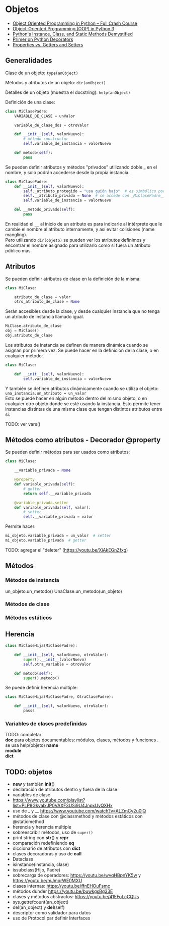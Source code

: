 # Objetos
- [Object Oriented Programming in Python – Full Crash Course](https://www.freecodecamp.org/news/crash-course-object-oriented-programming-in-python/)
- [Object-Oriented Programming (OOP) in Python 3](https://realpython.com/python3-object-oriented-programming/)
- [Python's Instance, Class, and Static Methods Demystified](https://realpython.com/instance-class-and-static-methods-demystified/)
- [Primer on Python Decorators](https://realpython.com/primer-on-python-decorators/)
- [Properties vs. Getters and Setters](https://www.python-course.eu/python3_properties.php)

## Generalidades

Clase de un objeto: `type(anObject)`

Métodos y atributos de un objeto: `dir(anObject)`

Detalles de un objeto (muestra el docstring): `help(anObject)`

Definición de una clase:  
```python
class MiClasePadre:
    VARIABLE_DE_CLASE = unValor

    variable_de_clase_dos = otroValor

    def __init__(self, valorNuevo):
        # método constructor
        self.variable_de_instancia = valorNuevo

    def metodo(self):
        pass
```

Se pueden definir atributos y métodos "privados" utilizando doble _ en el nombre, y solo podrán accederse desde la propia instancia.  
```python
class MiClasePadre:
    def __init__(self, valorNuevo):
        self._atributo_protegido = "usa guión bajo"  # es simbólico porque igual se puede acceder
        self.__atributo_privado = None  # se accede con _MiClasePadre__atributo_privado
        self.variable_de_instancia = valorNuevo

    del __metodo_privado(self):
        pass
```

En realidad el `__` al inicio de un atributo es para indicarle al intérprete que le cambie el nombre al atributo internamente, y así evitar colisiones (name mangling).  
Pero utilizando `dir(objeto)` se pueden ver los atributos definimos y encontrar el nombre asignado para utilizarlo como si fuera un atributo público más.

## Atributos 

Se pueden definir atributos de clase en la definición de la misma:  
```python
class MiClase:

    atributo_de_clase = valor
    otro_atributo_de_clase = None
```

Serán accesibles desde la clase, y desde cualquier instancia que no tenga un atributo de instancia llamado igual.  
```python
MiClase.atributo_de_clase
obj = MiClase()
obj.atributo_de_clase
```

Los atributos de instancia se definen de manera dinámica cuando se asignan por primera vez. Se puede hacer en la definición de la clase, o en cualquier método:  
```python
class MiClase:

    def __init__(self, valorNuevo):
        self.variable_de_instancia = valorNuevo
```

Y también se definen atributos dinámicamente cuando se utiliza el objeto: `una_instancia.un_atributo = un_valor`  
Esto se puede hacer en algún método dentro del mismo objeto, o en cualquier otro objeto donde se esté usando la instancia. Esto permite tener instancias distintas de una misma clase que tengan distintos atributos entre sí.


TODO: ver vars()

## Métodos como atributos - Decorador @property

Se pueden definir métodos para ser usados como atributos:  
```python
class MiClase:

    __variable_privada = None

    @property
    def variable_privada(self):
        # getter
        return self.__variable_privada

    @variable_privada.setter
    def variable_privada(self, valor):
        # setter
        self.__variable_privada = valor
```

Permite hacer:  
```python
mi_objeto.variable_privada = un_valor  # setter
mi_objeto.variable_privada  # getter
```

TODO: agregar el "deleter" (https://youtu.be/XiAkEGnZfxg)


## Métodos

### Métodos de instancia

un_objeto.un_metodo()
UnaClase.un_metodo(un_objeto)

### Métodos de clase

### Métodos estáticos

## Herencia

```python
class MiClaseHija(MiClasePadre):

    def __init__(self, valorNuevo, otroValor):
        super().__init__(valorNuevo)
        self.otra_variable = otroValor

    def metodo(self):
        super().metodo()
```

Se puede definir herencia múltiple:  
```python
class MiClaseHija(MiClasePadre, OtraClasePadre):

    def __init__(self, valorNuevo, otroValor):
        passs
```


### Variables de clases predefinidas
TODO: completar  
__doc__  para objetos documentables: módulos, clases, métodos y funciones . se usa help(objeto)
__name__  
__module__  
__dict__

## TODO: objetos
- __new__ y también __init__()
- declaración de atributos dentro y fuera de la clase
- variables de clase
- https://www.youtube.com/playlist?list=PLP8GkvaIxJP0VAXF3USi9U4JnpxUvQXHx
- uso de _ y __ https://www.youtube.com/watch?v=ALZmCy2u0jQ
- métodos de clase con @classmethod y métodos estáticos con @staticmethod
- herencia y herencia múltiple
- sobreescribir métodos, uso de `super()`
- print string con __str__() y __repr__
- comparación redefiniendo __eq__
- diccionario de atributos con __dict__
- clases decoradoras y uso de __call__
- Dataclass
- isinstance(instancia, clase)
- issubclass(Hijo, Padre)
- sobrecarga de operadores: https://youtu.be/wvqHBpnYK5w y https://youtu.be/mJmorWE0MXU
- clases internas: https://youtu.be/ffnEHOuFsmc
- métodos dunder https://youtu.be/buwkgsBg33E
- clases y métodos abstractos: https://youtu.be/41EFoLcCQUs
- sys.getrefcount(an_object)
- del(an_object) y __del__(self)
- descriptor como validador para datos
- uso de Protocol par definir Interfaces